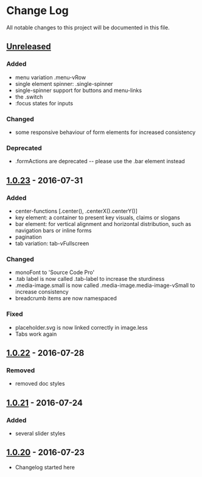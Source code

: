 # Change Log
All notable changes to this project will be documented in this file.


## [Unreleased]
### Added
- menu variation .menu-vRow
- single element spinner: .single-spinner
- single-spinner support for buttons and menu-links
- the .switch
- :focus states for inputs

### Changed
- some responsive behaviour of form elements for increased consistency

### Deprecated
- .formActions are deprecated -- please use the .bar element instead

## [1.0.23] - 2016-07-31
### Added
- center-functions [.center(), .centerX().centerY()]
- key element: a container to present key visuals, claims or slogans
- bar element: for vertical alignment and horizontal distribution, such as navigation bars or inline forms
- pagination
- tab variation: tab-vFullscreen

### Changed   
- monoFont to 'Source Code Pro'
- .tab label is now called .tab-label to increase the sturdiness
- .media-image.small is now called .media-image.media-image-vSmall to increase consistency
- breadcrumb items are now namespaced

### Fixed
- placeholder.svg is now linked correctly in image.less
- Tabs work again


## [1.0.22] - 2016-07-28
### Removed
- removed doc styles


## [1.0.21] - 2016-07-24
### Added
- several slider styles


## [1.0.20] - 2016-07-23
- Changelog started here


[Unreleased]: https://github.com/viur-ignite/viur-ignite-css/compare/1.0.23...master
[1.0.23]: https://github.com/viur-ignite/viur-ignite-css/compare/1.0.22...1.0.23
[1.0.22]: https://github.com/viur-ignite/viur-ignite-css/compare/1.0.21...1.0.22
[1.0.21]: https://github.com/viur-ignite/viur-ignite-css/compare/1.0.20...1.0.21
[1.0.20]: https://github.com/viur-ignite/viur-ignite-css/compare/02a8706fb892b091bfa913d3194736a5d5a1ef4a...1.0.20
